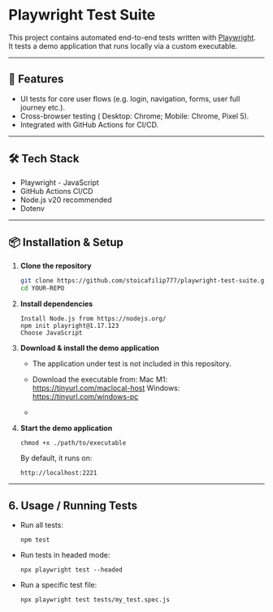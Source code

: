 # Playwright Test Suite

This project contains automated end-to-end tests written with [Playwright](https://playwright.dev/).  
It tests a demo application that runs locally via a custom executable.

---

## 🚀 Features
- UI tests for core user flows (e.g. login, navigation, forms, user full journey etc.).
- Cross-browser testing ( Desktop: Chrome; Mobile: Chrome, Pixel 5).
- Integrated with GitHub Actions for CI/CD.


---

## 🛠️ Tech Stack
- Playwright - JavaScript
- GitHub Actions CI/CD
- Node.js v20 recommended
- Dotenv

---

## 📦 Installation & Setup

1. **Clone the repository**
   ```bash
   git clone https://github.com/stoicafilip777/playwright-test-suite.git
   cd YOUR-REPO
   
2. **Install dependencies**
   ```
   Install Node.js from https://nodejs.org/
   npm init playright@1.17.123
   Choose JavaScript
   
   ```

3. **Download & install the demo application**

   - The application under test is not included in this repository.  
   - Download the executable from: Mac M1: https://tinyurl.com/maclocal-host
                                   Windows: https://tinyurl.com/windows-pc
   
                                   
   - 

4. **Start the demo application**
   ```
   chmod +x ./path/to/executable
   ```
   By default, it runs on:
   ```
   http://localhost:2221
   ```

---

## 6. Usage / Running Tests

- Run all tests:
  ```
  npm test
  ```

- Run tests in headed mode:
  ```
  npx playwright test --headed
  ```

- Run a specific test file:
  ```
  npx playwright test tests/my_test.spec.js
  ```
